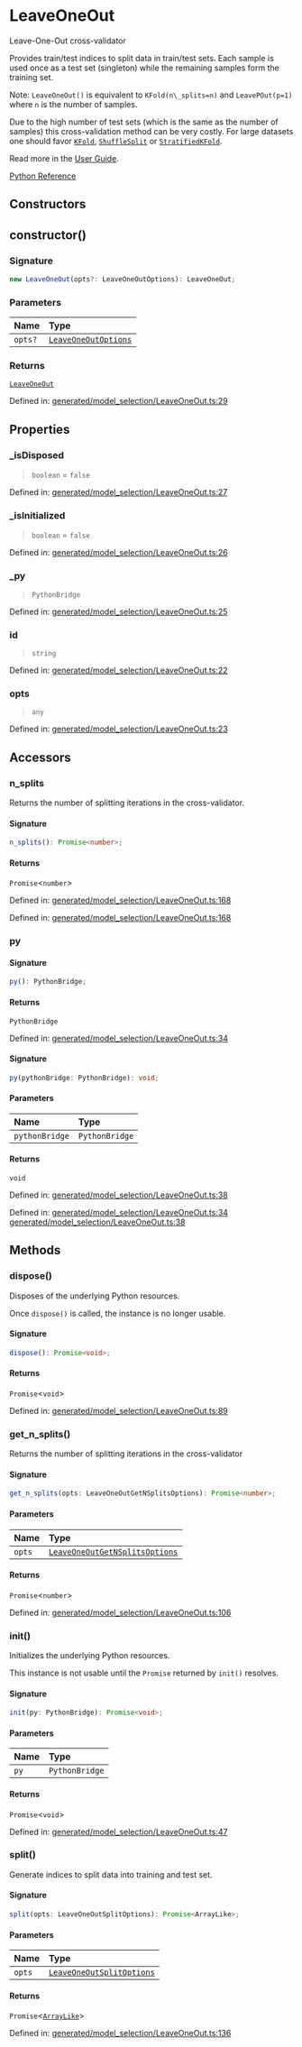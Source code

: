 # LeaveOneOut

Leave-One-Out cross-validator

Provides train/test indices to split data in train/test sets. Each sample is used once as a test set (singleton) while the remaining samples form the training set.

Note: `LeaveOneOut()` is equivalent to `KFold(n\_splits=n)` and `LeavePOut(p=1)` where `n` is the number of samples.

Due to the high number of test sets (which is the same as the number of samples) this cross-validation method can be very costly. For large datasets one should favor [`KFold`](sklearn.model_selection.KFold.html#sklearn.model_selection.KFold "sklearn.model_selection.KFold"), [`ShuffleSplit`](sklearn.model_selection.ShuffleSplit.html#sklearn.model_selection.ShuffleSplit "sklearn.model_selection.ShuffleSplit") or [`StratifiedKFold`](sklearn.model_selection.StratifiedKFold.html#sklearn.model_selection.StratifiedKFold "sklearn.model_selection.StratifiedKFold").

Read more in the [User Guide](../cross_validation.html#leave-one-out).

[Python Reference](https://scikit-learn.org/stable/modules/generated/sklearn.model_selection.LeaveOneOut.html)

## Constructors

## constructor()

### Signature

```ts
new LeaveOneOut(opts?: LeaveOneOutOptions): LeaveOneOut;
```

### Parameters

| Name | Type |
| :------ | :------ |
| `opts?` | [`LeaveOneOutOptions`](../interfaces/LeaveOneOutOptions.md) |

### Returns

[`LeaveOneOut`](LeaveOneOut.md)

Defined in:  [generated/model\_selection/LeaveOneOut.ts:29](https://github.com/transitive-bullshit/scikit-learn-ts/blob/b59c1ff/packages/sklearn/src/generated/model_selection/LeaveOneOut.ts#L29)

## Properties

### \_isDisposed

> `boolean`  = `false`

Defined in:  [generated/model\_selection/LeaveOneOut.ts:27](https://github.com/transitive-bullshit/scikit-learn-ts/blob/b59c1ff/packages/sklearn/src/generated/model_selection/LeaveOneOut.ts#L27)

### \_isInitialized

> `boolean`  = `false`

Defined in:  [generated/model\_selection/LeaveOneOut.ts:26](https://github.com/transitive-bullshit/scikit-learn-ts/blob/b59c1ff/packages/sklearn/src/generated/model_selection/LeaveOneOut.ts#L26)

### \_py

> `PythonBridge`

Defined in:  [generated/model\_selection/LeaveOneOut.ts:25](https://github.com/transitive-bullshit/scikit-learn-ts/blob/b59c1ff/packages/sklearn/src/generated/model_selection/LeaveOneOut.ts#L25)

### id

> `string`

Defined in:  [generated/model\_selection/LeaveOneOut.ts:22](https://github.com/transitive-bullshit/scikit-learn-ts/blob/b59c1ff/packages/sklearn/src/generated/model_selection/LeaveOneOut.ts#L22)

### opts

> `any`

Defined in:  [generated/model\_selection/LeaveOneOut.ts:23](https://github.com/transitive-bullshit/scikit-learn-ts/blob/b59c1ff/packages/sklearn/src/generated/model_selection/LeaveOneOut.ts#L23)

## Accessors

### n\_splits

Returns the number of splitting iterations in the cross-validator.

#### Signature

```ts
n_splits(): Promise<number>;
```

#### Returns

`Promise`\<`number`\>

Defined in:  [generated/model\_selection/LeaveOneOut.ts:168](https://github.com/transitive-bullshit/scikit-learn-ts/blob/b59c1ff/packages/sklearn/src/generated/model_selection/LeaveOneOut.ts#L168)

Defined in:  [generated/model\_selection/LeaveOneOut.ts:168](https://github.com/transitive-bullshit/scikit-learn-ts/blob/b59c1ff/packages/sklearn/src/generated/model_selection/LeaveOneOut.ts#L168)

### py

#### Signature

```ts
py(): PythonBridge;
```

#### Returns

`PythonBridge`

Defined in:  [generated/model\_selection/LeaveOneOut.ts:34](https://github.com/transitive-bullshit/scikit-learn-ts/blob/b59c1ff/packages/sklearn/src/generated/model_selection/LeaveOneOut.ts#L34)

#### Signature

```ts
py(pythonBridge: PythonBridge): void;
```

#### Parameters

| Name | Type |
| :------ | :------ |
| `pythonBridge` | `PythonBridge` |

#### Returns

`void`

Defined in:  [generated/model\_selection/LeaveOneOut.ts:38](https://github.com/transitive-bullshit/scikit-learn-ts/blob/b59c1ff/packages/sklearn/src/generated/model_selection/LeaveOneOut.ts#L38)

Defined in:  [generated/model\_selection/LeaveOneOut.ts:34](https://github.com/transitive-bullshit/scikit-learn-ts/blob/b59c1ff/packages/sklearn/src/generated/model_selection/LeaveOneOut.ts#L34) [generated/model\_selection/LeaveOneOut.ts:38](https://github.com/transitive-bullshit/scikit-learn-ts/blob/b59c1ff/packages/sklearn/src/generated/model_selection/LeaveOneOut.ts#L38)

## Methods

### dispose()

Disposes of the underlying Python resources.

Once `dispose()` is called, the instance is no longer usable.

#### Signature

```ts
dispose(): Promise<void>;
```

#### Returns

`Promise`\<`void`\>

Defined in:  [generated/model\_selection/LeaveOneOut.ts:89](https://github.com/transitive-bullshit/scikit-learn-ts/blob/b59c1ff/packages/sklearn/src/generated/model_selection/LeaveOneOut.ts#L89)

### get\_n\_splits()

Returns the number of splitting iterations in the cross-validator

#### Signature

```ts
get_n_splits(opts: LeaveOneOutGetNSplitsOptions): Promise<number>;
```

#### Parameters

| Name | Type |
| :------ | :------ |
| `opts` | [`LeaveOneOutGetNSplitsOptions`](../interfaces/LeaveOneOutGetNSplitsOptions.md) |

#### Returns

`Promise`\<`number`\>

Defined in:  [generated/model\_selection/LeaveOneOut.ts:106](https://github.com/transitive-bullshit/scikit-learn-ts/blob/b59c1ff/packages/sklearn/src/generated/model_selection/LeaveOneOut.ts#L106)

### init()

Initializes the underlying Python resources.

This instance is not usable until the `Promise` returned by `init()` resolves.

#### Signature

```ts
init(py: PythonBridge): Promise<void>;
```

#### Parameters

| Name | Type |
| :------ | :------ |
| `py` | `PythonBridge` |

#### Returns

`Promise`\<`void`\>

Defined in:  [generated/model\_selection/LeaveOneOut.ts:47](https://github.com/transitive-bullshit/scikit-learn-ts/blob/b59c1ff/packages/sklearn/src/generated/model_selection/LeaveOneOut.ts#L47)

### split()

Generate indices to split data into training and test set.

#### Signature

```ts
split(opts: LeaveOneOutSplitOptions): Promise<ArrayLike>;
```

#### Parameters

| Name | Type |
| :------ | :------ |
| `opts` | [`LeaveOneOutSplitOptions`](../interfaces/LeaveOneOutSplitOptions.md) |

#### Returns

`Promise`\<[`ArrayLike`](../types/ArrayLike.md)\>

Defined in:  [generated/model\_selection/LeaveOneOut.ts:136](https://github.com/transitive-bullshit/scikit-learn-ts/blob/b59c1ff/packages/sklearn/src/generated/model_selection/LeaveOneOut.ts#L136)
